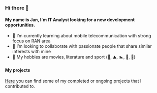 ### Hi there 👋

#### My name is Jan, I'm IT Analyst looking for a new development opportunities.
 
- 🌱 I’m currently learning about mobile telecommunication with strong focus on RAN area 
- 🌱 I’m looking to collaborate with passionate people that share similar interests with mine
- 🌱 My hobbies are movies, literature and sport (🏐, ⛰️, 🏊, 🚴, 🏃)

#### My projects

[Here](https://github.com/janek1842?tab=repositories) you can find some of my completed or ongoing projects that I contributed to. 
